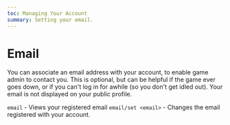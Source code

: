 ```yaml
---
toc: Managing Your Account
summary: Setting your email.
---
```

# Email

You can associate an email address with your account, to enable game admin to contact you.  This is optional, but can be helpful if the game ever goes down, or if you can't log in for awhile (so you don't get idled out).  Your email is not displayed on your public profile.

`email` - Views your registered email
`email/set <email>` - Changes the email registered with your account.